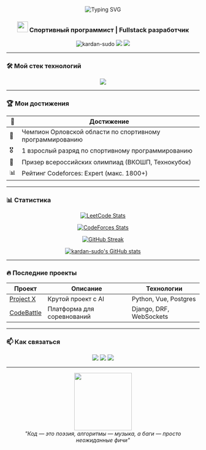 <p align="center">
  <img src="https://readme-typing-svg.demolab.com?font=Fira+Code&size=30&duration=3000&pause=1000&color=7A3FF7&center=true&vCenter=true&width=435&lines=Привет%2C+я+kardan-sudo!;Чемпион+Орловской+области;1+взрослый+разряд;Python+%26+Vue.js+Developer" alt="Typing SVG" />
</p>

<h3 align="center">
  <img src="https://media.giphy.com/media/hvRJCLFzcasrR4ia7z/giphy.gif" width="28"> Спортивный программист | Fullstack разработчик
</h3>

<p align="center">
  <img src="https://komarev.com/ghpvc/?username=kardan-sudo&label=Profile+Views&color=7A3FF7&style=flat" alt="kardan-sudo" /> 
  <a href="https://t.me/your_telegram"><img src="https://img.shields.io/badge/Telegram-2CA5E0?style=flat&logo=telegram&logoColor=white"/></a>
  <a href="https://codeforces.com/profile/your_profile"><img src="https://img.shields.io/badge/Codeforces-445f9d?style=flat&logo=codeforces&logoColor=white"/></a>
</p>

---

### 🛠️ Мой стек технологий

<p align="center">
  <img src="https://skillicons.dev/icons?i=python,django,vue,js,ts,postgres,redis,docker,nginx,git,github" />
</p>

---

### 🏆 Мои достижения

<div align="center">
  
| 🏅 | Достижение |
|----|------------|
| 🥇 | Чемпион Орловской области по спортивному программированию |
| 🎖️ | 1 взрослый разряд по спортивному программированию |
| 🏅 | Призер всероссийских олимпиад (ВКОШП, Технокубок) |
| 📊 | Рейтинг Codeforces: Expert (макс. 1800+) |

</div>

---

### 📊 Статистика

<div align="center">
  
[![LeetCode Stats](https://leetcard.jacoblin.cool/kardan-sudo?theme=dark&font=Roboto)](https://leetcode.com/kardan-sudo/)

[![CodeForces Stats](https://cf.leed.at?id=kardan-sudo)](https://codeforces.com/profile/kardan-sudo)

[![GitHub Streak](https://streak-stats.demolab.com?user=kardan-sudo&theme=dark&hide_border=true&date_format=j%20M%5B%20Y%5D)](https://git.io/streak-stats)

[![kardan-sudo's GitHub stats](https://github-readme-stats.vercel.app/api?username=kardan-sudo&show_icons=true&theme=radical)](https://github.com/kardan-sudo)

</div>

---

### 🔥 Последние проекты

<div align="center">

| Проект | Описание | Технологии |
|--------|-----------|------------|
| [Project X](https://github.com/kardan-sudo/project-x) | Крутой проект с AI | Python, Vue, Postgres |
| [CodeBattle](https://github.com/kardan-sudo/codebattle) | Платформа для соревнований | Django, DRF, WebSockets |

</div>

---

### 📫 Как связаться

<p align="center">
  <a href="https://t.me/your_telegram"><img src="https://img.shields.io/badge/Telegram-2CA5E0?style=for-the-badge&logo=telegram&logoColor=white"/></a>
  <a href="mailto:your@email.com"><img src="https://img.shields.io/badge/Gmail-D14836?style=for-the-badge&logo=gmail&logoColor=white"/></a>
  <a href="https://vk.com/your_profile"><img src="https://img.shields.io/badge/VK-%231DA1F2?style=for-the-badge&logo=VK&logoColor=white"/></a>
</p>

---

<p align="center">
  <img src="https://media.giphy.com/media/ZCN6F3FAkwsyOGU2RS/giphy.gif" width="150">
  <br>
  <em>"Код — это поэзия, алгоритмы — музыка, а баги — просто неожиданные фичи"</em>
</p>
